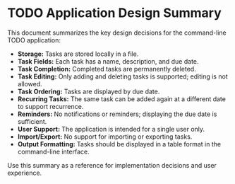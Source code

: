 # TODO Application Design Summary

This document summarizes the key design decisions for the command-line TODO application:

- **Storage:** Tasks are stored locally in a file.
- **Task Fields:** Each task has a name, description, and due date.
- **Task Completion:** Completed tasks are permanently deleted.
- **Task Editing:** Only adding and deleting tasks is supported; editing is not allowed.
- **Task Ordering:** Tasks are displayed by due date.
- **Recurring Tasks:** The same task can be added again at a different date to support recurrence.
- **Reminders:** No notifications or reminders; displaying the due date is sufficient.
- **User Support:** The application is intended for a single user only.
- **Import/Export:** No support for importing or exporting tasks.
- **Output Formatting:** Tasks should be displayed in a table format in the command-line interface.

Use this summary as a reference for implementation decisions and user experience.
